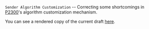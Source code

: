 `Sender Algorithm Customization` -- Correcting some shortcomings in [P2300](http://wg21.link/P2300)'s algorithm customization mechanism.

You can see a rendered copy of the current draft [here](https://ericnniebler.github.io/Pxxxx/Pxxxx.html).
